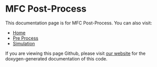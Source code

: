 # MFC Post-Process

This documentation page is for MFC Post-Process. You can also visit:
- [Home](../landing/)
- [Pre Process](../pre_process/)
- [Simulation](../simulation/)

If you are viewing this page Github, please visit [our website](https://mflowcode.github.io/post_process) for the doxygen-generated documentation of this code.
